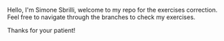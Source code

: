 Hello, I'm Simone Sbrilli, welcome to my repo for the exercises correction.
Feel free to navigate through the branches to check my exercises.

Thanks for your patient!
